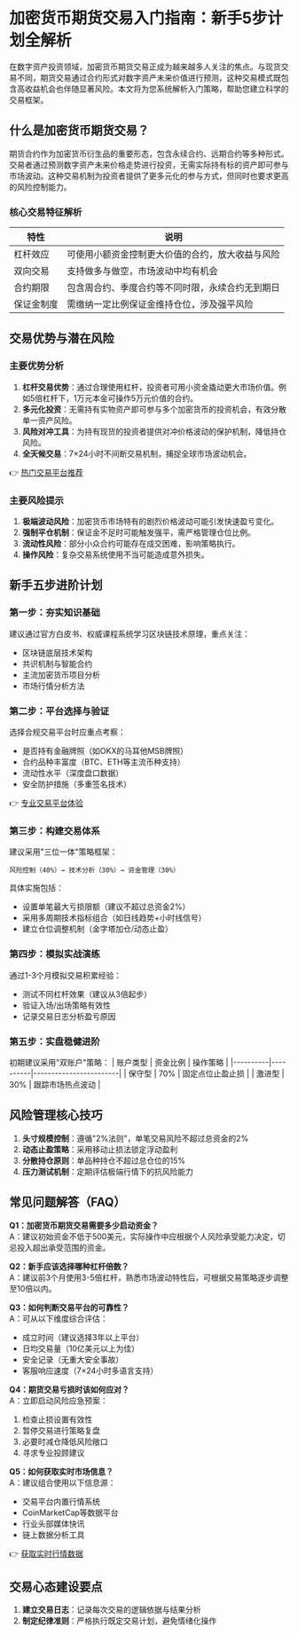 # 加密货币期货交易入门指南：新手5步计划全解析

在数字资产投资领域，加密货币期货交易正成为越来越多人关注的焦点。与现货交易不同，期货交易通过合约形式对数字资产未来价值进行预测，这种交易模式既包含高收益机会也伴随显著风险。本文将为您系统解析入门策略，帮助您建立科学的交易框架。

## 什么是加密货币期货交易？

期货合约作为加密货币衍生品的重要形态，包含永续合约、远期合约等多种形式。交易者通过预测数字资产未来价格走势进行投资，无需实际持有标的资产即可参与市场波动。这种交易机制为投资者提供了更多元化的参与方式，但同时也要求更高的风险控制能力。

### 核心交易特征解析
| 特性       | 说明                                                                 |
|------------|----------------------------------------------------------------------|
| 杠杆效应   | 可使用小额资金控制更大价值的合约，放大收益与风险                     |
| 双向交易   | 支持做多与做空，市场波动中均有机会                                   |
| 合约期限   | 包含周合约、季度合约等不同时限，永续合约无到期日                     |
| 保证金制度 | 需缴纳一定比例保证金维持仓位，涉及强平风险                           |

## 交易优势与潜在风险

### 主要优势分析
1. **杠杆交易优势**：通过合理使用杠杆，投资者可用小资金撬动更大市场价值。例如5倍杠杆下，1万元本金可操作5万元价值的合约。
2. **多元化投资**：无需持有实物资产即可参与多个加密货币的投资机会，有效分散单一资产风险。
3. **风险对冲工具**：为持有现货的投资者提供对冲价格波动的保护机制，降低持仓风险。
4. **全天候交易**：7×24小时不间断交易机制，捕捉全球市场波动机会。

👉 [热门交易平台推荐](https://bit.ly/okx_welcome)

### 主要风险提示
1. **极端波动风险**：加密货币市场特有的剧烈价格波动可能引发快速盈亏变化。
2. **强制平仓机制**：保证金不足时可能触发强平，需严格管理仓位比例。
3. **流动性风险**：部分小众合约可能存在成交困难，影响策略执行。
4. **操作风险**：复杂交易系统使用不当可能造成意外损失。

## 新手五步进阶计划

### 第一步：夯实知识基础
建议通过官方白皮书、权威课程系统学习区块链技术原理，重点关注：
- 区块链底层技术架构
- 共识机制与智能合约
- 主流加密货币项目分析
- 市场行情分析方法

### 第二步：平台选择与验证
选择合规交易平台时应重点考察：
- 是否持有金融牌照（如OKX的马耳他MSB牌照）
- 合约品种丰富度（BTC、ETH等主流币种支持）
- 流动性水平（深度盘口数据）
- 安全防护措施（多重签名技术）

👉 [专业交易平台体验](https://bit.ly/okx_welcome)

### 第三步：构建交易体系
建议采用"三位一体"策略框架：
```
风险控制（40%）→ 技术分析（30%）→ 资金管理（30%）
```
具体实施包括：
- 设置单笔最大亏损限额（建议不超过总资金2%）
- 采用多周期技术指标组合（如日线趋势+小时线信号）
- 建立仓位调整机制（金字塔加仓/动态止盈）

### 第四步：模拟实战演练
通过1-3个月模拟交易积累经验：
- 测试不同杠杆效果（建议从3倍起步）
- 验证入场/出场策略有效性
- 记录交易日志分析盈亏原因

### 第五步：实盘稳健进阶
初期建议采用"双账户"策略：
| 账户类型 | 资金比例 | 操作策略               |
|----------|----------|------------------------|
| 保守型   | 70%      | 固定点位止盈止损       |
| 激进型   | 30%      | 跟踪市场热点波动       |

## 风险管理核心技巧

1. **头寸规模控制**：遵循"2%法则"，单笔交易风险不超过总资金的2%
2. **动态止盈策略**：采用移动止损法锁定浮动盈利
3. **分散持仓原则**：单品种持仓不超过总仓位的15%
4. **压力测试机制**：定期评估极端行情下的抗风险能力

## 常见问题解答（FAQ）

**Q1：加密货币期货交易需要多少启动资金？**  
A：建议初始资金不低于500美元，实际操作中应根据个人风险承受能力决定，切忌投入超出承受范围的资金。

**Q2：新手应该选择哪种杠杆倍数？**  
A：建议前3个月使用3-5倍杠杆，熟悉市场波动特性后，可根据交易策略逐步调整至10倍以内。

**Q3：如何判断交易平台的可靠性？**  
A：可从以下维度综合评估：
- 成立时间（建议选择3年以上平台）
- 日均交易量（10亿美元以上为佳）
- 安全记录（无重大安全事故）
- 客服响应速度（7×24小时多语言支持）

**Q4：期货交易亏损时该如何应对？**  
A：立即启动风险应急预案：
1. 检查止损设置有效性
2. 暂停交易进行策略复盘
3. 必要时减仓降低风险敞口
4. 寻求专业投顾建议

**Q5：如何获取实时市场信息？**  
A：建议组合使用以下信息源：
- 交易平台内置行情系统
- CoinMarketCap等数据平台
- 行业头部媒体快讯
- 链上数据分析工具

👉 [获取实时行情数据](https://bit.ly/okx_welcome)

## 交易心态建设要点

1. **建立交易日志**：记录每次交易的逻辑依据与结果分析
2. **制定纪律准则**：严格执行既定交易计划，避免情绪化操作